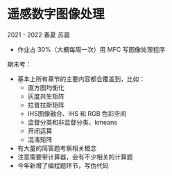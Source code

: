 # 遥感数字图像处理

2021 - 2022 春夏 苏晨

- 作业占 30%（大概每周一次）用 MFC 写图像处理程序

期末考：

- 基本上所有章节的主要内容都会覆盖到，比如：
  - 直方图均衡化
  - 灰度共生矩阵
  - 拉普拉斯矩阵
  - IHS图像融合、IHS 和 RGB 色彩空间
  - 监督分类和非监督分类、kmeans
  - 开闭运算
  - 混淆矩阵
- 有大量的简答题考察相关概念
- 注意需要带计算器，会有不少相关的计算题
- 今年新增了编程题环节，写伪代码